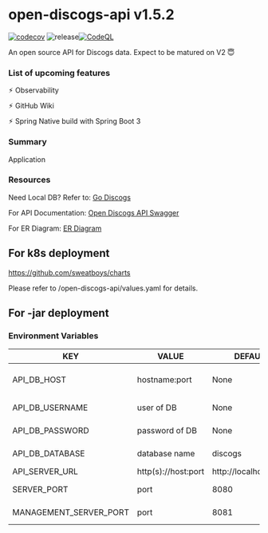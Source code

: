 [//]: # (x-release-please-start-version)

# open-discogs-api v1.5.2

[//]: # (x-release-please-end)
[![codecov](https://codecov.io/gh/sweatboys/open-discogs-api/branch/main/graph/badge.svg?token=KXW8GU8DIY)](https://codecov.io/gh/sweatboys/open-discogs-api)
![release](https://github.com/sweatboys/open-discogs-api/actions/workflows/release.yml/badge.svg)[![CodeQL](https://github.com/sweatboys/open-discogs-api/actions/workflows/codeql.yml/badge.svg)](https://github.com/sweatboys/open-discogs-api/actions/workflows/codeql.yml)

An open source API for Discogs data. Expect to be matured on V2 😇

### List of upcoming features
⚡︎ Observability

⚡︎ GitHub Wiki

⚡︎ Spring Native build with Spring Boot 3

### Summary
Application

### Resources
Need Local DB? Refer to: [Go Discogs](https://github.com/state303/go-discogs)

For API Documentation: [Open Discogs API Swagger](https://api.opendiscogs.com/)

For ER Diagram: [ER Diagram](https://dbdocs.io/state303/OpenDiscogs)

## For k8s deployment
https://github.com/sweatboys/charts

Please refer to /open-discogs-api/values.yaml for details.

## For -jar deployment 
### Environment Variables
| KEY                    | VALUE               | DEFAULT               | DESC                          |
|------------------------|---------------------|-----------------------|-------------------------------|
| API_DB_HOST            | hostname:port       | None                  | Don't add r2dbc:// or jdbc:// |
| API_DB_USERNAME        | user of DB          | None                  | Read Only user                |
| API_DB_PASSWORD        | password of DB      | None                  | Password for the user         |
| API_DB_DATABASE        | database name       | discogs               | Database name                 |
| API_SERVER_URL         | http(s)://host:port | http://localhost:8080 | Deployment                    |
| SERVER_PORT            | port                | 8080                  | Application Port              |
| MANAGEMENT_SERVER_PORT | port                | 8081                  | Management Port               |


